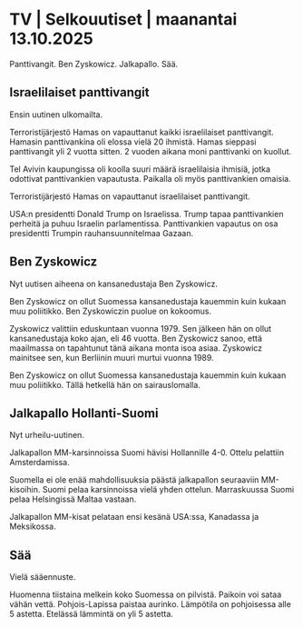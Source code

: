 # TV | Selkouutiset | maanantai 13.10.2025

Panttivangit. Ben Zyskowicz. Jalkapallo. Sää.

## Israelilaiset panttivangit

Ensin uutinen ulkomailta.

Terroristijärjestö Hamas on vapauttanut kaikki israelilaiset panttivangit. Hamasin panttivankina oli elossa vielä 20 ihmistä. Hamas sieppasi panttivangit yli 2 vuotta sitten. 2 vuoden aikana moni panttivanki on kuollut.

Tel Avivin kaupungissa oli koolla suuri määrä israelilaisia ihmisiä, jotka odottivat panttivankien vapautusta. Paikalla oli myös panttivankien omaisia.

Terroristijärjestö Hamas on vapauttanut israelilaiset panttivangit.

USA:n presidentti Donald Trump on Israelissa. Trump tapaa panttivankien perheitä ja puhuu Israelin parlamentissa. Panttivankien vapautus on osa presidentti Trumpin rauhansuunnitelmaa Gazaan.

## Ben Zyskowicz

Nyt uutisen aiheena on kansanedustaja Ben Zyskowicz.

Ben Zyskowicz on ollut Suomessa kansanedustaja kauemmin kuin kukaan muu poliitikko. Ben Zyskowiczin puolue on kokoomus.

Zyskowicz valittiin eduskuntaan vuonna 1979. Sen jälkeen hän on ollut kansanedustaja koko ajan, eli 46 vuotta. Ben Zyskowicz sanoo, että maailmassa on tapahtunut tänä aikana monta isoa asiaa. Zyskowicz mainitsee sen, kun Berliinin muuri murtui vuonna 1989.

Ben Zyskowicz on ollut Suomessa kansanedustaja kauemmin kuin kukaan muu poliitikko. Tällä hetkellä hän on sairauslomalla.

## Jalkapallo Hollanti-Suomi

Nyt urheilu-uutinen.

Jalkapallon MM-karsinnoissa Suomi hävisi Hollannille 4-0. Ottelu pelattiin Amsterdamissa.

Suomella ei ole enää mahdollisuuksia päästä jalkapallon seuraaviin MM-kisoihin. Suomi pelaa karsinnoissa vielä yhden ottelun. Marraskuussa Suomi pelaa Helsingissä Maltaa vastaan.

Jalkapallon MM-kisat pelataan ensi kesänä USA:ssa, Kanadassa ja Meksikossa.

## Sää

Vielä sääennuste.

Huomenna tiistaina melkein koko Suomessa on pilvistä. Paikoin voi sataa vähän vettä. Pohjois-Lapissa paistaa aurinko. Lämpötila on pohjoisessa alle 5 astetta. Etelässä lämmintä on yli 5 astetta.
